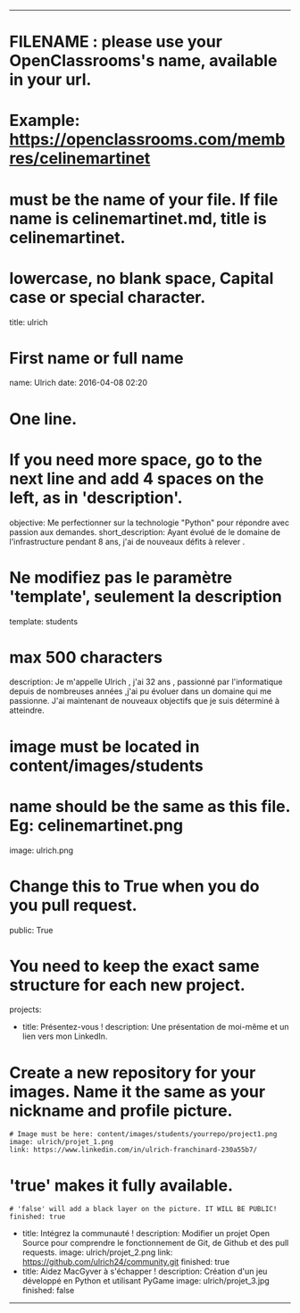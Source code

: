---

# FILENAME : please use your OpenClassrooms's name, available in your url.
# Example: https://openclassrooms.com/membres/celinemartinet
# must be the name of your file. If file name is celinemartinet.md, title is celinemartinet.
# lowercase, no blank space, Capital case or special character.
title: ulrich

# First name or full name
name: Ulrich
date: 2016-04-08 02:20

# One line.
# If you need more space, go to the next line and add 4 spaces on the left, as in 'description'.
objective: Me perfectionner sur la technologie "Python" pour répondre avec passion aux demandes.
short_description: Ayant évolué de le domaine de l'infrastructure pendant 8 ans, j'ai de nouveaux défits à relever .

# Ne modifiez pas le paramètre 'template', seulement la description
template: students

# max 500 characters
description:
    Je m'appelle Ulrich , j'ai 32 ans , passionné par l'informatique depuis de nombreuses années ,j'ai pu évoluer dans un domaine qui me passionne. 
	J'ai maintenant de nouveaux objectifs que je suis déterminé à atteindre. 
	
# image must be located in content/images/students
# name should be the same as this file. Eg: celinemartinet.png
image: ulrich.png

# Change this to True when you do you pull request.
public: True

# You need to keep the exact same structure for each new project.
projects:
  - title: Présentez-vous !
    description: Une présentation de moi-même et un lien vers mon LinkedIn.
# Create a new repository for your images. Name it the same as your nickname and profile picture.
    # Image must be here: content/images/students/yourrepo/project1.png
    image: ulrich/projet_1.png
    link: https://www.linkedin.com/in/ulrich-franchinard-230a55b7/
# 'true' makes it fully available.
    # 'false' will add a black layer on the picture. IT WILL BE PUBLIC!
    finished: true
  - title: Intégrez la communauté !
    description: Modifier un projet Open Source pour comprendre le fonctionnement de Git, de Github et des pull requests. 
    image: ulrich/projet_2.png
    link: https://github.com/ulrich24/community.git
    finished: true
- title: Aidez MacGyver à s'échapper !
    description: Création d'un jeu développé en Python et utilisant PyGame
    image: ulrich/projet_3.jpg
    finished: false
---
